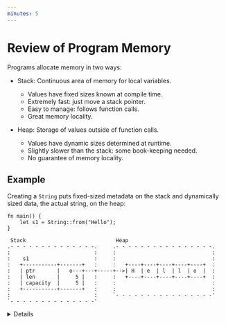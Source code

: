 ```yaml
---
minutes: 5
---
```


# Review of Program Memory

Programs allocate memory in two ways:

* Stack: Continuous area of memory for local variables.
  * Values have fixed sizes known at compile time.
  * Extremely fast: just move a stack pointer.
  * Easy to manage: follows function calls.
  * Great memory locality.

* Heap: Storage of values outside of function calls.
  * Values have dynamic sizes determined at runtime.
  * Slightly slower than the stack: some book-keeping needed.
  * No guarantee of memory locality.

## Example

Creating a `String` puts fixed-sized metadata on the stack and dynamically sized
data, the actual string, on the heap:

```rust,editable
fn main() {
    let s1 = String::from("Hello");
}
```

```bob
 Stack                             Heap
.- - - - - - - - - - - - - -.     .- - - - - - - - - - - - - - - -.
:                           :     :                               :
:    s1                     :     :                               :
:   +-----------+-------+   :     :   +----+----+----+----+----+  :
:   | ptr       |   o---+---+-----+-->| H  | e  | l  | l  | o  |  :
:   | len       |     5 |   :     :   +----+----+----+----+----+  :
:   | capacity  |     5 |   :     :                               :
:   +-----------+-------+   :     :                               :
:                           :     `- - - - - - - - - - - - - - - -'
`- - - - - - - - - - - - - -'
```

<details>

* Mention that a `String` is backed by a `Vec`, so it has a capacity and length and can grow if mutable via reallocation on the heap.

* If students ask about it, you can mention that the underlying memory is heap allocated using the [System Allocator] and custom allocators can be implemented using the [Allocator API]

## More to Explore

We can inspect the memory layout with `unsafe` Rust. However, you should point
out that this is rightfully unsafe!

```rust,editable
fn main() {
    let mut s1 = String::from("Hello");
    s1.push(' ');
    s1.push_str("world");
    // DON'T DO THIS AT HOME! For educational purposes only.
    // String provides no guarantees about its layout, so this could lead to
    // undefined behavior.
    unsafe {
        let (ptr, capacity, len): (usize, usize, usize) = std::mem::transmute(s1);
        println!("ptr = {ptr:#x}, len = {len}, capacity = {capacity}");
    }
}
```

</details>

[System Allocator]: https://doc.rust-lang.org/std/alloc/struct.System.html
[Allocator API]: https://doc.rust-lang.org/std/alloc/index.html
